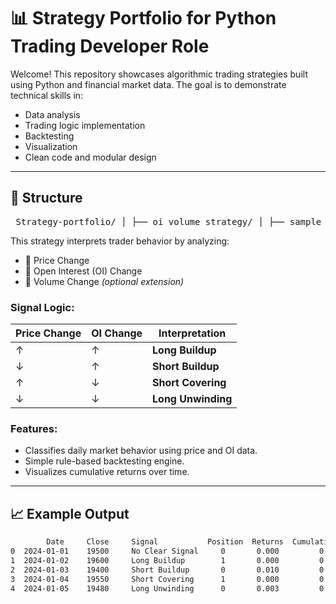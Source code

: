 # 📊 Strategy Portfolio for Python Trading Developer Role

Welcome! This repository showcases algorithmic trading strategies built using Python and financial market data. The goal is to demonstrate technical skills in:

- Data analysis
- Trading logic implementation
- Backtesting
- Visualization
- Clean code and modular design

---

## 📁 Structure
<pre> Strategy-portfolio/ │ ├── oi_volume_strategy/ │ ├── sample_data.csv # Sample OI + price + volume data │ ├── oi_volume_signal.py # Signal generation logic │ ├── oi_volume_backtest.py # Backtesting logic │ ├── run_strategy.py # Executes signal generation ├── run_backtest.py # Runs backtest and prints results ├── plot_performance.py # Plots cumulative returns ├── requirements.txt # Python package dependencies └── README.md # Project overview </pre>

This strategy interprets trader behavior by analyzing:

- 🔼 Price Change
- 🔼 Open Interest (OI) Change
- 🔼 Volume Change *(optional extension)*

### Signal Logic:

| Price Change | OI Change | Interpretation     |
|--------------|-----------|--------------------|
| ↑            | ↑         | **Long Buildup**   |
| ↓            | ↑         | **Short Buildup**  |
| ↑            | ↓         | **Short Covering** |
| ↓            | ↓         | **Long Unwinding** |

### Features:
- Classifies daily market behavior using price and OI data.
- Simple rule-based backtesting engine.
- Visualizes cumulative returns over time.

---

## 📈 Example Output

```bash
        Date     Close     Signal           Position  Returns  Cumulative_Returns
0  2024-01-01    19500     No Clear Signal     0       0.000         0.000
1  2024-01-02    19600     Long Buildup        1       0.000         0.000
2  2024-01-03    19400     Short Buildup       0       0.010         0.010
3  2024-01-04    19550     Short Covering      1       0.000         0.010
4  2024-01-05    19480     Long Unwinding      0       0.003         0.013
